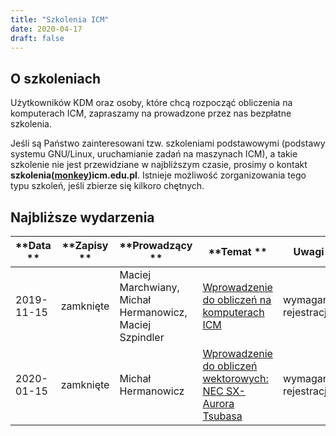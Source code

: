 ```yaml
---
title: "Szkolenia ICM"
date: 2020-04-17
draft: false
---
```


<!-- <Last revision: 2020-04-17 by M. Hermanowicz <m.hermanowicz@icm.edu.pl> -->

## O szkoleniach

Użytkowników KDM oraz osoby, które chcą rozpocząć obliczenia na komputerach ICM, zapraszamy na prowadzone przez nas bezpłatne szkolenia.

Jeśli są Państwo zainteresowani tzw. szkoleniami podstawowymi (podstawy systemu GNU/Linux, uruchamianie zadań na maszynach ICM), a takie szkolenie nie jest przewidziane w najbliższym czasie, prosimy o kontakt **szkolenia([monkey](https://en.wikipedia.org/wiki/At_sign#Names_in_other_languages))icm.edu.pl**. Istnieje możliwość zorganizowania tego typu szkoleń, jeśli zbierze się kilkoro chętnych.

## Najbliższe wydarzenia

**Data **|**Zapisy **|**Prowadzący **|**Temat **|**Uwagi**
-----|-----|-----|-----|-----
2019-11-15 |zamknięte |Maciej Marchwiany, Michał Hermanowicz, Maciej Szpindler | [Wprowadzenie do obliczeń na komputerach ICM](./intro_icm.md) |wymagana rejestracja 
2020-01-15 |zamknięte |Michał Hermanowicz | [Wprowadzenie do obliczeń wektorowych: NEC SX-Aurora Tsubasa](./intro_nec.md) |wymagana rejestracja
